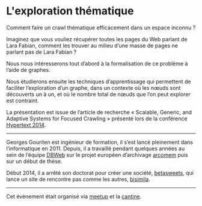 # L'exploration thématique

Comment faire un crawl thématique efficacement dans un espace inconnu ?

Imaginez que vous vouliez récupérer toutes les pages du Web parlant de Lara
Fabian, comment les trouver au milieu d’une masse de pages ne parlant pas de
Lara Fabian ?

Nous nous intéresserons tout d’abord à la formalisation de ce problème à
l’aide de graphes.

Nous étudierons ensuite les techniques d’apprentissage qui permettent de
faciliter l’exploration d’un graphe, dans un contexte où les nœuds sont
découverts un à un, et où le nombre total de nœuds que l’on peut explorer est
contraint.

La présentation est issue de l’article de recherche « Scalable, Generic, and
Adaptive Systems for Focused Crawling » présenté lors de la conférence
[Hypertext 2014].

[Hypertext 2014]: http://ht.acm.org/ht2014/index.php?conference.accepted_papers

______________________________________________________________________________

Georges Gouriten est ingénieur de formation, il s’est lancé pleinement dans
l’informatique en 2011. Depuis, il a travaillé pendant quelques années au sein
de l’équipe [DBWeb] sur le projet européen d’archivage [arcomem] puis sur un
début de thèse.

Début 2014, il a arrêté son doctorat pour créer une société, [betasweets],
qui lance un site de rencontre pas comme les autres, [bisimila].

[arcomem]: http://www.arcomem.eu/
[betasweets]: http://betasweets.com/
[bisimila]: http://bisimila.com/
[DBWeb]: http://dbweb.enst.fr

______________________________________________________________________________

Cet évènement était organisé via [meetup] et la [cantine].

[cantine]: http://cantine.atlantic2.org/evenements/nantes-machine-learning-meetup-2/
[meetup]: http://www.meetup.com/Nantes-Machine-Learning-Meetup/events/218699250/
